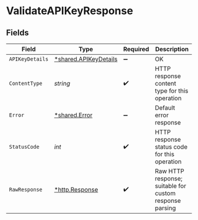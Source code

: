# ValidateAPIKeyResponse


## Fields

| Field                                                                | Type                                                                 | Required                                                             | Description                                                          |
| -------------------------------------------------------------------- | -------------------------------------------------------------------- | -------------------------------------------------------------------- | -------------------------------------------------------------------- |
| `APIKeyDetails`                                                      | [*shared.APIKeyDetails](../../../pkg/models/shared/apikeydetails.md) | :heavy_minus_sign:                                                   | OK                                                                   |
| `ContentType`                                                        | *string*                                                             | :heavy_check_mark:                                                   | HTTP response content type for this operation                        |
| `Error`                                                              | [*shared.Error](../../../pkg/models/shared/error.md)                 | :heavy_minus_sign:                                                   | Default error response                                               |
| `StatusCode`                                                         | *int*                                                                | :heavy_check_mark:                                                   | HTTP response status code for this operation                         |
| `RawResponse`                                                        | [*http.Response](https://pkg.go.dev/net/http#Response)               | :heavy_check_mark:                                                   | Raw HTTP response; suitable for custom response parsing              |